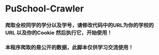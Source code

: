 # PuSchool-Crawler
<h3>爬取全校同学的学分以及学号，请修改代码中的URL为你的学校的URL
以及你的Cookie
然后执行它，开始使用！<h3>


本程序爬取的是公开的数据，此脚本仅供学习交流使用！
